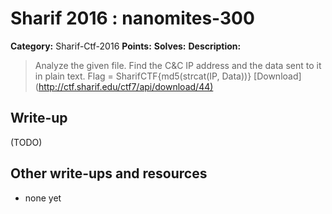 # Sharif 2016 : nanomites-300

**Category:** Sharif-Ctf-2016
**Points:** 
**Solves:** 
**Description:**

> Analyze the given file. Find the C&C IP address and the data sent to it in plain text. Flag = SharifCTF{md5(strcat(IP, Data))} [Download](<http://ctf.sharif.edu/ctf7/api/download/44)>


## Write-up

(TODO)

## Other write-ups and resources

* none yet
